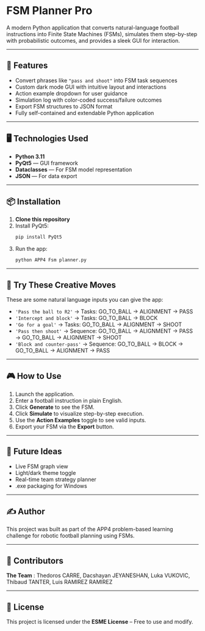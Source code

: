 # FSM Planner Pro

A modern Python application that converts natural-language football instructions into Finite State Machines (FSMs), simulates them step-by-step with probabilistic outcomes, and provides a sleek GUI for interaction.

---

## 🚀 Features

- Convert phrases like `"pass and shoot"` into FSM task sequences
- Custom dark mode GUI with intuitive layout and interactions
- Action example dropdown for user guidance
- Simulation log with color-coded success/failure outcomes
- Export FSM structures to JSON format
- Fully self-contained and extendable Python application

---

## 🖥️ Technologies Used

- **Python 3.11**
- **PyQt5** — GUI framework
- **Dataclasses** — For FSM model representation
- **JSON** — For data export

---

## 📦 Installation

1. **Clone this repository** 
3. Install PyQt5:
   ```bash
   pip install PyQt5
   ```
4. Run the app:
   ```bash
   python APP4 Fsm planner.py
   ```

---

## 🧠 Try These Creative Moves

These are some natural language inputs you can give the app:

- `'Pass the ball to R2'` → Tasks: GO_TO_BALL → ALIGNMENT → PASS
- `'Intercept and block'` → Tasks: GO_TO_BALL → BLOCK
- `'Go for a goal'` → Tasks: GO_TO_BALL → ALIGNMENT → SHOOT
- `'Pass then shoot'` → Sequence: GO_TO_BALL → ALIGNMENT → PASS → GO_TO_BALL → ALIGNMENT → SHOOT
- `'Block and counter-pass'` → Sequence: GO_TO_BALL → BLOCK → GO_TO_BALL → ALIGNMENT → PASS

---

## 🎮 How to Use

1. Launch the application.
2. Enter a football instruction in plain English.
3. Click **Generate** to see the FSM.
4. Click **Simulate** to visualize step-by-step execution.
5. Use the **Action Examples** toggle to see valid inputs.
6. Export your FSM via the **Export** button.

---

## 🧩 Future Ideas

- Live FSM graph view
- Light/dark theme toggle
- Real-time team strategy planner
- .exe packaging for Windows

---

## ✍️ Author

This project was built as part of the APP4 problem-based learning challenge for robotic football planning using FSMs.

---

## 👥 Contributors  
**The Team** : Thedoros CARRE, Dacshayan JEYANESHAN, Luka VUKOVIC, Thibaud TANTER, Luis RAMIREZ RAMIREZ

---

## 📜 License  
This project is licensed under the **ESME License** – Free to use and modify.
